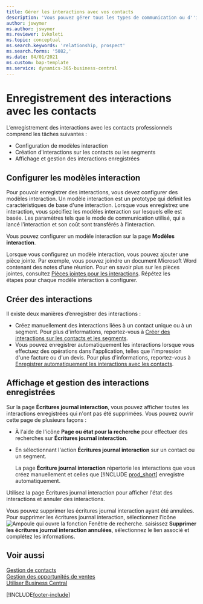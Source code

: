 ```yaml
---
title: Gérer les interactions avec vos contacts
description: 'Vous pouvez gérer tous les types de communication ou d''interactions entre votre compagnie et vos contacts. Par exemple, une communication par lettre, par téléphone, lors de réunions, etc.'
author: jswymer
ms.author: jswymer
ms.reviewer: ivkoleti
ms.topic: conceptual
ms.search.keywords: 'relationship, prospect'
ms.search.forms: '5082,'
ms.date: 04/01/2021
ms.custom: bap-template
ms.service: dynamics-365-business-central
---
```

# Enregistrement des interactions avec les contacts

L’enregistrement des interactions avec les contacts professionnels comprend les tâches suivantes :

* Configuration de modèles interaction  
* Création d'interactions sur les contacts ou les segments  
* Affichage et gestion des interactions enregistrées  

## Configurer les modèles interaction

Pour pouvoir enregistrer des interactions, vous devez configurer des modèles interaction. Un modèle interaction est un prototype qui définit les caractéristiques de base d'une interaction. Lorsque vous enregistrez une interaction, vous spécifiez les modèles interaction sur lesquels elle est basée. Les paramètres tels que le mode de communication utilisé, qui a lancé l’interaction et son coût sont transférés à l’interaction.

Vous pouvez configurer un modèle interaction sur la page **Modèles interaction**.

Lorsque vous configurez un modèle interaction, vous pouvez ajouter une pièce jointe. Par exemple, vous pouvez joindre un document Microsoft Word contenant des notes d’une réunion. Pour en savoir plus sur les pièces jointes, consultez [Pièces jointes pour les interactions](marketing-interaction-attachments.md). Répétez les étapes pour chaque modèle interaction à configurer.  

## Créer des interactions

Il existe deux manières d’enregistrer des interactions :

* Créez manuellement des interactions liées à un contact unique ou à un segment. Pour plus d'informations, reportez-vous à [Créer des interactions sur les contacts et les segments](marketing-how-create-interactions.md).  
* Vous pouvez enregistrer automatiquement les interactions lorsque vous effectuez des opérations dans l'application, telles que l'impression d'une facture ou d'un devis. Pour plus d'informations, reportez-vous à [Enregistrer automatiquement les interactions avec les contacts](marketing-auto-record-interactions.md).

## Affichage et gestion des interactions enregistrées

Sur la page **Écritures journal interaction**, vous pouvez afficher toutes les interactions enregistrées qui n'ont pas été supprimées. Vous pouvez ouvrir cette page de plusieurs façons :

* À l'aide de l'icône **Page ou état pour la recherche** pour effectuer des recherches sur **Écritures journal interaction**.
* En sélectionnant l'action **Écritures journal interaction** sur un contact ou un segment.

  La page **Écriture journal interaction** répertorie les interactions que vous créez manuellement et celles que [!INCLUDE [prod_short](includes/prod_short.md)] enregistre automatiquement.

Utilisez la page Écritures journal interaction pour afficher l'état des interactions et annuler des interactions.

Vous pouvez supprimer les écritures journal interaction ayant été annulées. Pour supprimer les écritures journal interaction, sélectionnez l’icône ![Ampoule qui ouvre la fonction Fenêtre de recherche.](media/ui-search/search_small.png "Dites-moi ce que vous voulez faire") saisissez **Supprimer les écritures journal interaction annulées**, sélectionnez le lien associé et complétez les informations.

## Voir aussi

[Gestion de contacts](marketing-contacts.md)  
[Gestion des opportunités de ventes](marketing-manage-sales-opportunities.md)  
[Utiliser Business Central](ui-work-product.md)  


[!INCLUDE[footer-include](includes/footer-banner.md)]
